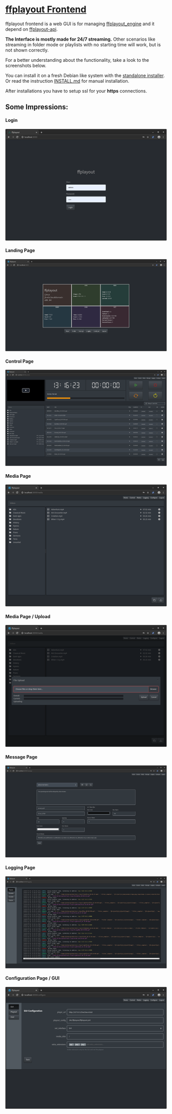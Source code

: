 # [ffplayout Frontend](https://github.com/ffplayout/ffplayout-frontend)

ffplayout frontend is a web GUI is for managing [ffplayout_engine](https://github.com/ffplayout/ffplayout_engine) and it depend on [ffplayout-api](https://github.com/ffplayout/ffplayout-api).

**The Interface is mostly made for 24/7 streaming.** Other scenarios like streaming in folder mode or playlists with no starting time will work, but is not shown correctly.

For a better understanding about the functionality, take a look to the screenshots below.

You can install it on a fresh Debian like system with the [standalone installer](https://github.com/ffplayout/ffplayout-installer).
Or read the instruction [INSTALL.md](https://github.com/ffplayout/ffplayout-frontend/blob/master/docs/INSTALL.md) for manual installation.

After installations you have to setup ssl for your **https** connections.

## Some Impressions:
#### Login
![login](/img/login.png)

#### Landing Page
![landing-page](/img/landing-page.png)

#### Control Page
![control](/img/control.png)

#### Media Page
![media](/img/media.png)

#### Media Page / Upload
![media-upload](/img/media-upload.png)

#### Message Page
![message](/img/message.png)

#### Logging Page
![logging](/img/logging.png)

#### Configuration Page / GUI
![config-gui](/img/config-gui.png)
